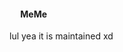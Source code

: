 #### <img width="14px" src="http://meme.sinaapp.com/img/fav.png"> MeMe

lul yea it is maintained xd
